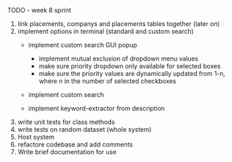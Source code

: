 TODO - week 8 sprint

1. link placements, companys and placements tables together (later on)
8. implement options in terminal (standard and custom search)
    - implement custom search GUI popup 
        - implement mutual exclusion of dropdown menu values
        - make sure priority dropdown only available for selected boxes
        - make sure the priority values are dynamically updated from 1-n, where n in the number of selected checkboxes

    - implement custom search
    - implement keyword-extractor from description
9.  write unit tests for class methods 
10. write tests on random dataset (whole system)
11. Host system
11. refactore codebase and add comments
12. Write brief documentation for use